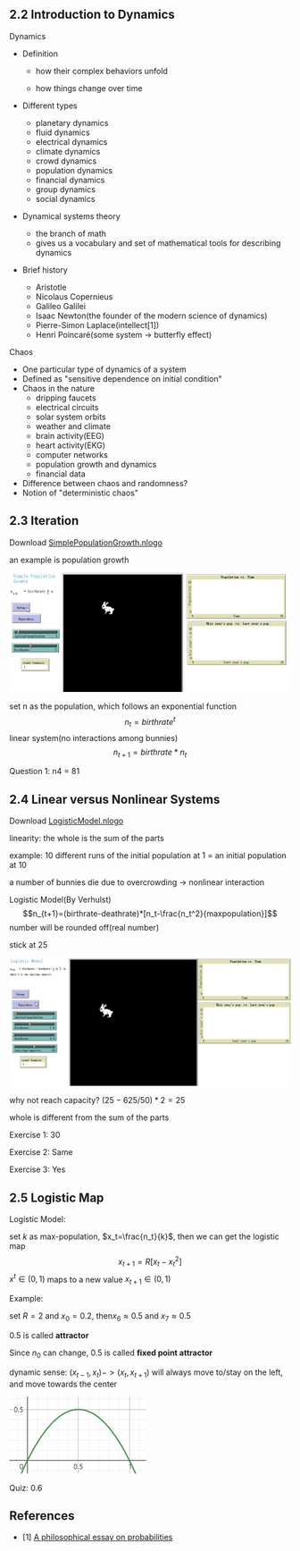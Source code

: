 ## 2.2 Introduction to Dynamics

Dynamics

+ Definition

  + how their complex behaviors unfold

  + how things change over time

+ Different types
  + planetary dynamics
  + fluid dynamics
  + electrical dynamics
  + climate dynamics
  + crowd dynamics
  + population dynamics
  + financial dynamics
  + group dynamics
  + social dynamics
+ Dynamical systems theory
  + the branch of math
  + gives us a vocabulary and set of mathematical tools for describing dynamics
+ Brief history
  + Aristotle
  + Nicolaus Copernieus
  + Galileo Galilei
  + Isaac Newton(the founder of the modern science of dynamics)
  + Pierre-Simon Laplace(intellect[1])
  + Henri Poincaré(some system -> butterfly effect)

Chaos

+ One particular type of dynamics of a system
+ Defined as "sensitive dependence on initial condition"
+ Chaos in the nature
  + dripping faucets
  + electrical circuits
  + solar system orbits
  + weather and climate
  + brain activity(EEG)
  + heart activity(EKG)
  + computer networks
  + population growth and dynamics
  + financial data
+ Difference between chaos and randomness?
+ Notion of "deterministic chaos"



## 2.3 Iteration

Download [SimplePopulationGrowth.nlogo](https://complexityexplorer.s3.amazonaws.com/IntroToComplexity/Unit2/SimplePopulationGrowth_v_6.1.1.nlogo)



an example is population growth

![1](./1.gif)



set n as the population, which follows an exponential function
$$n_{t}=birthrate^t$$
linear system(no interactions among bunnies)
$$n_{t+1}=birthrate*n_t$$


Question 1: n4 = 81



## 2.4 Linear versus Nonlinear Systems

Download [LogisticModel.nlogo](https://complexityexplorer.s3.amazonaws.com/IntroToComplexity/Unit2/LogisticModel_v_6.1.1.nlogo)



linearity: the whole is the sum of the parts

example: 10 different runs of the initial population at 1 = an initial population at 10



a number of bunnies die due to overcrowding -> nonlinear interaction

Logistic Model(By Verhulst)
$$n_{t+1}=(birthrate-deathrate)*[n_t-\frac{n_t^2}{maxpopulation}]$$
number will be rounded off(real number)



stick at 25

![2](./2.gif)

why not reach capacity? $(25-625/50)*2=25$



whole is different from the sum of the parts



Exercise 1: 30

Exercise 2: Same

Exercise 3: Yes



## 2.5 Logistic Map

Logistic Model:

set $k$ as max-population, $x_t=\frac{n_t}{k}$, then we can get the logistic map
$$x_{t+1}=R[x_t-x_t^2]$$
$x^t \in (0,1)$ maps to a new value $x_{t+1} \in (0,1)$



Example:

set $R=2$ and $x_0=0.2$, then$x_6 \approx 0.5$ and $x_7 \approx 0.5$

0.5 is called **attractor**

Since $n_0$ can change, 0.5 is called **fixed point attractor**



dynamic sense: $(x_{t-1}, x_t) -> (x_t, x_{t+1})$ will always move to/stay on the left, and move towards the center

![image-20230304204312221](./1.png)



Quiz: 0.6





## References

- [1] [A philosophical essay on probabilities](https://bayes.wustl.edu/Manual/laplace_A_philosophical_essay_on_probabilities.pdf)

